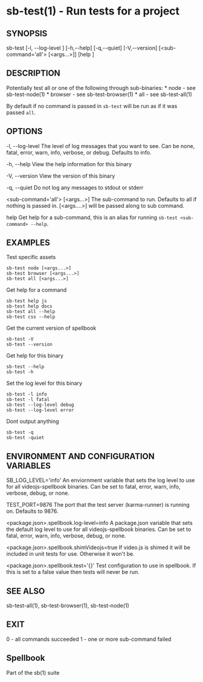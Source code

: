 # sb-test(1) - Run tests for a project

## SYNOPSIS

  sb-test [-l, --log-level <level>] [-h,--help] [-q,--quiet] [-V,--version]
          [<sub-command='all'> [<args...>]] [help <sub-command>]

## DESCRIPTION

  Potentially test all or one of the following through sub-binaries:
    * node - see sb-test-node(1)
    * browser - see sb-test-browser(1)
    * all - see sb-test-all(1)

  By default if no command is passed in `sb-test` will be run as if it was
  passed `all`.

## OPTIONS

  -l, --log-level <level>
    The level of log messages that you want to see. Can be none, fatal, error,
    warn, info, verbose, or debug. Defaults to info.

  -h, --help
    View the help information for this binary

  -V, --version
    View the version of this binary

  -q, --quiet
    Do not log any messages to stdout or stderr

  <sub-command='all'> [<args...>]
    The sub-command to run. Defaults to all if nothing is passed in.
    [<args....>] will be passed along to sub command.

  help <sub-command>
    Get help for a sub-command, this is an alias for running `sb-test <sub-command> --help`.

## EXAMPLES

  Test specific assets

    sb-test node [<args...>]
    sb-test browser [<args...>]
    sb-test all [<args...>]

  Get help for a command

    sb-test help js
    sb-test help docs
    sb-test all --help
    sb-test css --help

  Get the current version of spellbook

    sb-test -V
    sb-test --version

  Get help for this binary

    sb-test --help
    sb-test -h

  Set the log level for this binary

    sb-test -l info
    sb-test -l fatal
    sb-test --log-level debug
    sb-test --log-level error

  Dont output anything

    sb-test -q
    sb-test -quiet

## ENVIRONMENT AND CONFIGURATION VARIABLES

  SB_LOG_LEVEL='info'
    An enviornment variable that sets the log level to use for all videojs-spellbook
    binaries. Can be set to fatal, error, warn, info, verbose, debug, or none.

  TEST_PORT=9876
    The port that the test server (karma-runner) is running on. Defaults to 9876.

  <package.json>.spellbook.log-level=info
    A package.json variable that sets the default log level to use for all videojs-spellbook
    binaries. Can be set to fatal, error, warn, info, verbose, debug, or none.

  <package.json>.spellbook.shimVideojs=true
    If video.js is shimed it will be included in unit tests for use. Otherwise it won't be.

  <package.json>.spellbook.test='{}'
    Test configuration to use in spellbook. If this is set to a false value
    then tests will never be run.

## SEE ALSO

  sb-test-all(1), sb-test-browser(1), sb-test-node(1)

## EXIT

  0 - all commands succeeded
  1 - one or more sub-command failed

## Spellbook

  Part of the sb(1) suite
